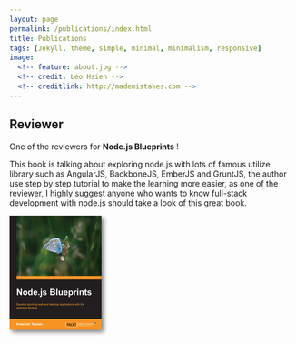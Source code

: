 ```yaml
---
layout: page
permalink: /publications/index.html
title: Publications
tags: [Jekyll, theme, simple, minimal, minimalism, responsive]
image:
  <!-- feature: about.jpg -->
  <!-- credit: Leo Hsieh -->
  <!-- creditlink: http://mademistakes.com -->
---
```


## Reviewer

One of the reviewers for **Node.js Blueprints** !

This book is talking about exploring node.js with lots of famous utilize library such as AngularJS, BackboneJS, EmberJS and GruntJS, the author use step by step tutorial to make the learning more easier, as one of the reviewer, I highly suggest anyone who wants to know full-stack development with node.js should take a look of this great book.

<section class="center">
  <a href="http://www.packtpub.com/nodejs-blueprints/book" target="_blank">
    <img src="/images/blueprints.jpg" alt="Node.js Blueprints">
  </a> 
</section>
